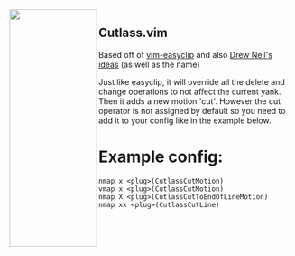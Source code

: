 
<img align="left" width="155" height="420" src="https://i.imgur.com/30weJjp.png">

## Cutlass.vim

Based off of [vim-easyclip](https://github.com/svermeulen/vim-easyclip) and also [Drew Neil's ideas](https://github.com/nelstrom/vim-cutlass) (as well as the name)

Just like easyclip, it will override all the delete and change operations to not affect the current yank.  Then it adds a new motion 'cut'.  However the cut operator is not assigned by default so you need to add it to your config like in the example below.

# Example config:

```
nmap x <plug>(CutlassCutMotion)
vmap x <plug>(CutlassCutMotion)
nmap X <plug>(CutlassCutToEndOfLineMotion)
nmap xx <plug>(CutlassCutLine)
```

